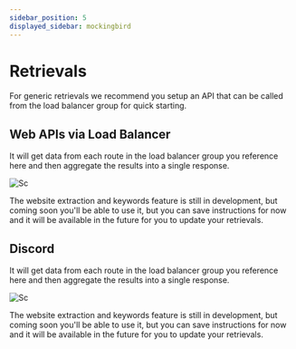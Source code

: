 ```yaml
---
sidebar_position: 5
displayed_sidebar: mockingbird
---
```


# Retrievals

For generic retrievals we recommend you setup an API that can be called from the load balancer group for quick starting.

## Web APIs via Load Balancer

It will get data from each route in the load balancer group you reference here and then aggregate the results into a
single response.

![Sc](https://github.com/zeus-fyi/zeus/assets/17446735/6c9f79e8-4ff7-4fc3-bc57-f4d425dbff46)

The website extraction and keywords feature is still in development, but coming soon you'll be able to use it, but you
can
save instructions for now and it will be available in the future for you to update your retrievals.

## Discord

It will get data from each route in the load balancer group you reference here and then aggregate the results into a
single response.

![Sc](https://github.com/zeus-fyi/zeus/assets/17446735/6c9f79e8-4ff7-4fc3-bc57-f4d425dbff46)

The website extraction and keywords feature is still in development, but coming soon you'll be able to use it, but you
can
save instructions for now and it will be available in the future for you to update your retrievals.